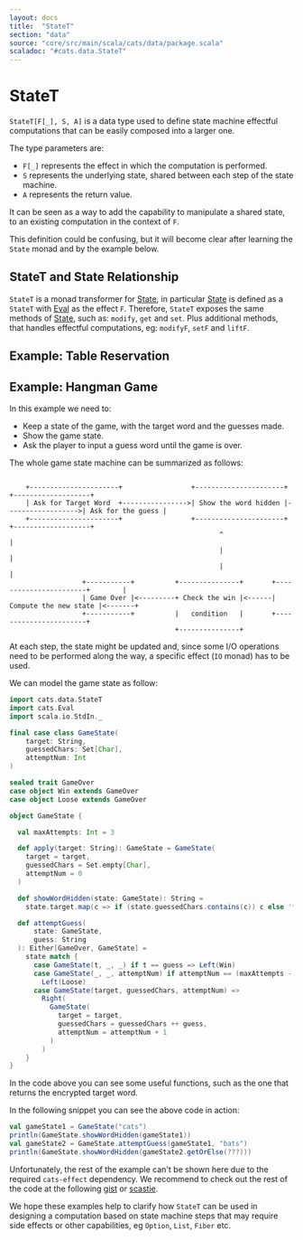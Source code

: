 ```yaml
---
layout: docs
title:  "StateT"
section: "data"
source: "core/src/main/scala/cats/data/package.scala"
scaladoc: "#cats.data.StateT"
---
```

# StateT

`StateT[F[_], S, A]` is a data type used to define state machine effectful computations that can be easily composed into a larger one.

The type parameters are:
- `F[_]` represents the effect in which the computation is performed.
- `S` represents the underlying state, shared between each step of the state machine.
- `A` represents the return value.

It can be seen as a way to add the capability to manipulate a shared state, to an existing computation in the context of `F`.

This definition could be confusing, but it will become clear after learning the `State` monad and by the example below.

## StateT and State Relationship

`StateT` is a monad transformer for [State](https://typelevel.org/cats/datatypes/state.html), in particular [State](https://typelevel.org/cats/datatypes/state.html) is defined as a `StateT` with [Eval](https://typelevel.org/cats/datatypes/eval.html) as the effect `F`.
Therefore, `StateT` exposes the same methods of [State](https://typelevel.org/cats/datatypes/state.html), such as: `modify`, `get` and `set`.
Plus additional methods, that handles effectful computations, eg: `modifyF`, `setF` and `liftF`.

## Example: Table Reservation

## Example: Hangman Game

In this example we need to:
- Keep a state of the game, with the target word and the guesses made.
- Show the game state.
- Ask the player to input a guess word until the game is over.

The whole game state machine can be summarized as follows:

```asciidoc

    +----------------------+                 +----------------------+                   +-------------------+
    | Ask for Target Word  +---------------->| Show the word hidden |------------------>| Ask for the guess |
    +----------------------+                 +----------------------+                   +-------------------+
                                                    ^                                             |
                                                    |                                             |
                                                    |                                             |
                  +-----------+          +---------------+       +-----------------------+        |
                  | Game Over |<---------+ Check the win |<------| Compute the new state |<-------+
                  +-----------+          |   condition   |       +-----------------------+
                                         +---------------+

```

At each step, the state might be updated and, since some I/O operations need to be performed along the way, a specific effect (`IO` monad) has to be used.

We can model the game state as follow:

```scala mdoc:silent
import cats.data.StateT
import cats.Eval
import scala.io.StdIn._

final case class GameState(
    target: String,
    guessedChars: Set[Char],
    attemptNum: Int
)

sealed trait GameOver
case object Win extends GameOver
case object Loose extends GameOver

object GameState {

  val maxAttempts: Int = 3

  def apply(target: String): GameState = GameState(
    target = target,
    guessedChars = Set.empty[Char],
    attemptNum = 0
  )

  def showWordHidden(state: GameState): String =
    state.target.map(c => if (state.guessedChars.contains(c)) c else '*')

  def attemptGuess(
      state: GameState,
      guess: String
  ): Either[GameOver, GameState] =
    state match {
      case GameState(t, _, _) if t == guess => Left(Win)
      case GameState(_, _, attemptNum) if attemptNum == (maxAttempts - 1) =>
        Left(Loose)
      case GameState(target, guessedChars, attemptNum) =>
        Right(
          GameState(
            target = target,
            guessedChars = guessedChars ++ guess,
            attemptNum = attemptNum + 1
          )
        )
    }
}
```

In the code above you can see some useful functions, such as the one that returns the encrypted target word.

In the following snippet you can see the above code in action:

```scala mdoc
val gameState1 = GameState("cats")
println(GameState.showWordHidden(gameState1))
val gameState2 = GameState.attemptGuess(gameState1, "bats")
println(GameState.showWordHidden(gameState2.getOrElse(???)))
```

Unfortunately, the rest of the example can't be shown here due to the required `cats-effect` dependency. We recommend to check out the rest of the code at the following [gist](https://gist.github.com/benkio/46f5aea4f15ec059f02d6bfe9bd25e99) or [scastie](https://scastie.scala-lang.org/4Ab7xspkRJ2q9UKQ9OHrUQ).

We hope these examples help to clarify how `StateT` can be used in designing a computation based on state machine steps that may require side effects or other capabilities, eg `Option`, `List`, `Fiber` etc.
